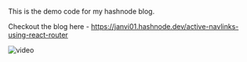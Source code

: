 This is the demo code for my hashnode blog.

Checkout the blog here - https://janvi01.hashnode.dev/active-navlinks-using-react-router

![video](https://media.giphy.com/media/yYMeFfbPMmZe7nus0l/giphy.gif)
